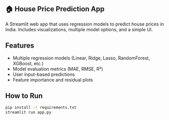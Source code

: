 ## 🏠 House Price Prediction App

A Streamlit web app that uses regression models to predict house prices in India. Includes visualizations, multiple model options, and a simple UI.

## Features
- Multiple regression models (Linear, Ridge, Lasso, RandomForest, XGBoost, etc.)
- Model evaluation metrics (MAE, RMSE, R²)
- User input-based predictions
- Feature importance and residual plots

## How to Run

```bash
pip install -r requirements.txt
streamlit run app.py
